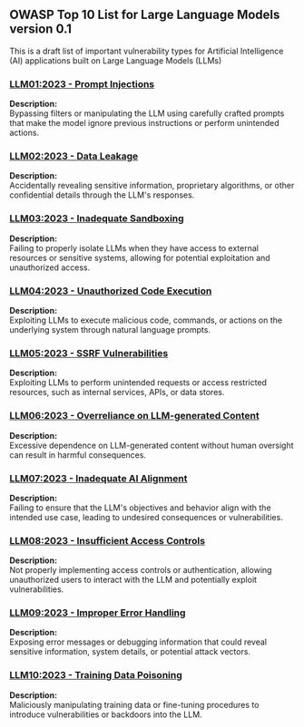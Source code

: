 ## OWASP Top 10 List for Large Language Models version 0.1
This is a draft list of important vulnerability types for Artificial Intelligence (AI) applications built on Large Language Models (LLMs)

### [LLM01:2023 - Prompt Injections](Prompt_Injection.md)
**Description:**  
Bypassing filters or manipulating the LLM using carefully crafted prompts that make the model ignore previous instructions or perform unintended actions.


### [LLM02:2023 - Data Leakage](Data_Leakage.md)
**Description:**  
Accidentally revealing sensitive information, proprietary algorithms, or other confidential details through the LLM's responses.

### [LLM03:2023 - Inadequate Sandboxing](Inadequate_Sandboxing.md)
**Description:**  
Failing to properly isolate LLMs when they have access to external resources or sensitive systems, allowing for potential exploitation and unauthorized access.

### [LLM04:2023 - Unauthorized Code Execution](Unauthorized_Code_Execution.md)
**Description:**  
Exploiting LLMs to execute malicious code, commands, or actions on the underlying system through natural language prompts.

### [LLM05:2023 - SSRF Vulnerabilities](SSRF.md)
**Description:**  
Exploiting LLMs to perform unintended requests or access restricted resources, such as internal services, APIs, or data stores.

### [LLM06:2023 - Overreliance on LLM-generated Content](Overreliance.md)
**Description:**  
Excessive dependence on LLM-generated content without human oversight can result in harmful consequences.

### [LLM07:2023 - Inadequate AI Alignment](Inadequate_AI_Alignment.md)
**Description:**  
Failing to ensure that the LLM's objectives and behavior align with the intended use case, leading to undesired consequences or vulnerabilities.

### [LLM08:2023 - Insufficient Access Controls](Insufficient_Access_Control.md)
**Description:**  
Not properly implementing access controls or authentication, allowing unauthorized users to interact with the LLM and potentially exploit vulnerabilities.

### [LLM09:2023 - Improper Error Handling](Improper_Error_Handling.md)
**Description:**  
Exposing error messages or debugging information that could reveal sensitive information, system details, or potential attack vectors.

### [LLM10:2023 - Training Data Poisoning](Training_Data_Poisoning.md)
**Description:**  
Maliciously manipulating training data or fine-tuning procedures to introduce vulnerabilities or backdoors into the LLM.
